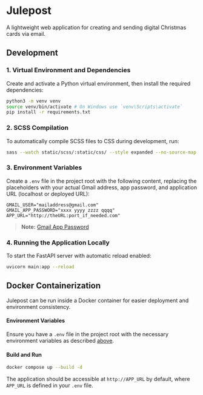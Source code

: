 # Julepost

A lightweight web application for creating and sending digital Christmas cards via email.

## Development

### 1. Virtual Environment and Dependencies

Create and activate a Python virtual environment, then install the required dependencies:

```bash
python3 -m venv venv
source venv/bin/activate # On Windows use `venv\Scripts\activate`
pip install -r requirements.txt
```

### 2. SCSS Compilation

To automatically compile SCSS files to CSS during development, run:

```bash
sass --watch static/scss/:static/css/ --style expanded --no-source-map
```

### 3. Environment Variables

Create a `.env` file in the project root with the following content, replacing the placeholders with your actual Gmail address, app password, and application URL (localhost or deployed URL):

```
GMAIL_USER="mailaddress@gmail.com"
GMAIL_APP_PASSWORD="xxxx yyyy zzzz qqqq"
APP_URL="http://theURL:port_if_needed.com"
```

> <b>Note:</b> [Gmail App Password](https://support.google.com/accounts/answer/185833)

### 4. Running the Application Locally

To start the FastAPI server with automatic reload enabled:

```bash
uvicorn main:app --reload
```

## Docker Containerization

Julepost can be run inside a Docker container for easier deployment and environment consistency.

#### Environment Variables

Ensure you have a `.env` file in the project root with the necessary environment variables as described [above](#3-environment-variables).

#### Build and Run

```bash
docker compose up --build -d
```

The application should be accessible at `http://APP_URL` by default, where `APP_URL` is defined in your `.env` file.
